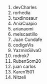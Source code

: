 1. devCharles
2. rorhedia
3. tuxdinosaur
4. AniaCuapio
5. arianaomi
6. melscastillo
7. Juan Cundafe
8. codigoVis
9. YazminSilvaO
10. rodrok7
11. RubenSom20
12. juan carlos
13. Karen1501 
14. Nitzeli 